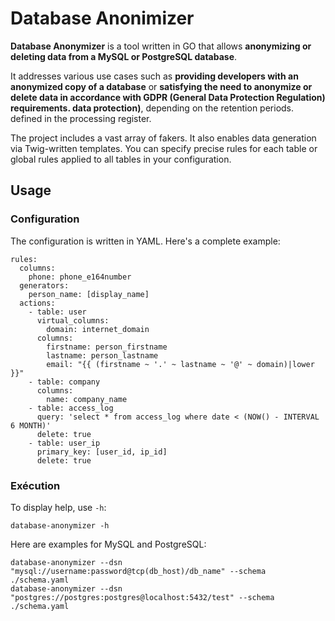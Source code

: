# Database Anonimizer

**Database Anonymizer** is a tool written in GO that allows **anonymizing or deleting data from a MySQL or PostgreSQL database**.

It addresses various use cases such as **providing developers with an anonymized copy of a database** or **satisfying the need to anonymize or delete data in accordance with GDPR (General Data Protection Regulation) requirements. data protection)**, depending on the retention periods. defined in the processing register.

The project includes a vast array of fakers. It also enables data generation via Twig-written templates. You can specify precise rules for each table or global rules applied to all tables in your configuration.

## Usage

### Configuration

The configuration is written in YAML. Here's a complete example:

```
rules:
  columns:
    phone: phone_e164number
  generators:
    person_name: [display_name]
  actions:
    - table: user
      virtual_columns:
        domain: internet_domain
      columns:
        firstname: person_firstname
        lastname: person_lastname
        email: "{{ (firstname ~ '.' ~ lastname ~ '@' ~ domain)|lower }}"
    - table: company
      columns:
        name: company_name
    - table: access_log
      query: 'select * from access_log where date < (NOW() - INTERVAL 6 MONTH)'
      delete: true
    - table: user_ip
      primary_key: [user_id, ip_id]
      delete: true
```

### Exécution

To display help, use `-h`:

```
database-anonymizer -h
```

Here are examples for MySQL and PostgreSQL:

```
database-anonymizer --dsn "mysql://username:password@tcp(db_host)/db_name" --schema ./schema.yaml
database-anonymizer --dsn "postgres://postgres:postgres@localhost:5432/test" --schema ./schema.yaml
```
